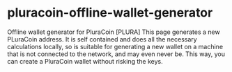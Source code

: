 # pluracoin-offline-wallet-generator
Offline wallet generator for PluraCoin [PLURA]
This page generates a new PLuraCoin address. It is self contained and does all the necessary calculations locally, so is suitable for generating a new wallet on a machine that is not connected to the network, and may even never be. This way, you can create a PluraCoin wallet without risking the keys.
